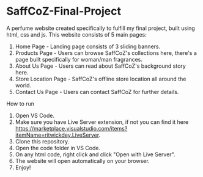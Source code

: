 # SaffCoZ-Final-Project
A perfume website created specifically to fulfill my final project, built using html, css and js. This website consists of 5 main pages:
1. Home Page - Landing page consists of 3 sliding banners.
2. Products Page - Users can browse SaffCoZ's collections here, there's a page built specifically for woman/man fragrances.
3. About Us Page - Users can read about SaffCoZ's background story here.
4. Store Location Page - SaffCoZ's offline store location all around the world.
5. Contact Us Page - Users can contact SaffCoZ for further details.

How to run
1. Open VS Code.
2. Make sure you have Live Server extension, if not you can find it here https://marketplace.visualstudio.com/items?itemName=ritwickdey.LiveServer.
3. Clone this repository.
4. Open the code folder in VS Code.
5. On any html code, right click and click "Open with Live Server".
6. The website will open automatically on your browser.
7. Enjoy!
